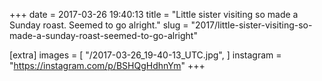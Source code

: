 +++
date = 2017-03-26 19:40:13
title = "Little sister visiting so made a Sunday roast. Seemed to go alright."
slug = "2017/little-sister-visiting-so-made-a-sunday-roast-seemed-to-go-alright"

[extra]
images = [
    "/2017-03-26_19-40-13_UTC.jpg",
]
instagram = "https://instagram.com/p/BSHQgHdhnYm"
+++

